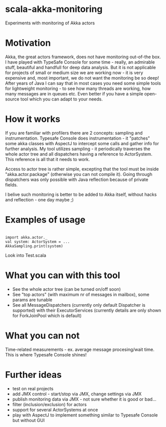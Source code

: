 scala-akka-monitoring
=====================

Experiments with monitoring of Akka actors


Motivation
==========

Akka, the great actors framework, does not have monitoring out-of-the box.
I have played with TypeSafe Console for some time - really, an admirable stuff, beautiful and handfull for deep data analysis. But it is not applicable for projects of small or medium size we are working now - it is very expensive and, most important, we do not want the monitoring be so deep!
After years of Java I can say that in most cases you need some simple tools for lightweight monitoring - to see how many threads are working, how many messages are in queues etc.
Even better if you have a simple open-source tool which you can adapt to your needs.


How it works
============

If you are familiar with profilers there are 2 concepts: sampling and instrumentation. Typesafe Console does instrumentation - it "patches" some akka classes with AspectJ to intercept some calls and gather info for further analysis.
My tool utilizes sampling - it periodically traverses the whole actor tree and all dispatchers having a reference to ActorSystem. This reference is all that it needs to work.

Access to actor tree is rather simple, excepting that the tool must be inside "akka.actor.package" (otherwise you can not compile it). Going through dispatchers was only possible with Java reflection because of private fields.

I belive such monitoring is better to be added to Akka itself, without hacks and reflection - one day maybe ;)


Examples of usage
=================
<code>
import akka.actor._
val system: ActorSystem = ...
AkkaSampling.print(system)
</code>

Look into Test.scala


What you can with this tool
===========================
- See the whole actor tree (can be turned on/off soon)
- See "top actors" (with maximum nr of messages in mailbox), some params are tunable
- See all MessageDispatchers (currently only default Dispatcher is supported) with their ExecutorServices (currently details are only shown for ForkJoinPool which is default)


What you can not
================
Time-related measurements - ex. average message procesing/wait time. This is where Typesafe Console shines!


Further ideas
=============
- test on real projects
- add JMX control - start/stop via JMX, change settings via JMX
- publish monitoring data via JMX - not sure whether it is good or bad...
- filter (inclusion/exclusion) for actors
- support for several ActorSystems at once
- play with AspectJ to implement something similar to Typesafe Console but without GUI
